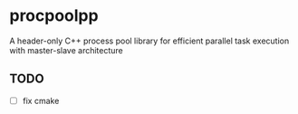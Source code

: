 # procpoolpp
A header-only C++ process pool library for efficient parallel task execution with master-slave architecture

## TODO
* [ ] fix cmake